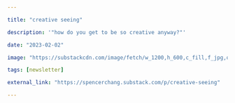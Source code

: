 ```yaml
---

title: "creative seeing"

description: '"how do you get to be so creative anyway?"'

date: "2023-02-02"

image: "https://substackcdn.com/image/fetch/w_1200,h_600,c_fill,f_jpg,q_auto:good,fl_progressive:steep,g_auto/https%3A%2F%2Fsubstack-post-media.s3.amazonaws.com%2Fpublic%2Fimages%2F6b8f5eae-f730-4b2c-b411-fb72a58e341f_769x1024.jpeg"

tags: [newsletter]

external_link: "https://spencerchang.substack.com/p/creative-seeing"

---
```

